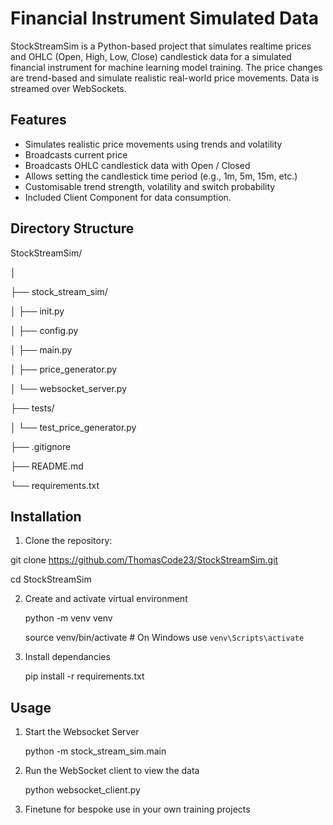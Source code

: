# Financial Instrument Simulated Data

StockStreamSim is a Python-based project that simulates realtime prices and OHLC (Open, High, Low, Close) candlestick data for a simulated financial instrument for machine learning model training. The price changes are trend-based and simulate realistic real-world price movements. Data is streamed over WebSockets. 

## Features

- Simulates realistic price movements using trends and volatility
- Broadcasts current price
- Broadcasts OHLC candlestick data with Open / Closed
- Allows setting the candlestick time period (e.g., 1m, 5m, 15m, etc.)
- Customisable trend strength, volatility and switch probability
- Included Client Component for data consumption.


## Directory Structure

StockStreamSim/

│

├── stock_stream_sim/

│ ├── init.py

│ ├── config.py

│ ├── main.py

│ ├── price_generator.py

│ └── websocket_server.py

├── tests/

│ └── test_price_generator.py

├── .gitignore

├── README.md

└── requirements.txt



## Installation

1. Clone the repository:

git clone https://github.com/ThomasCode23/StockStreamSim.git

cd StockStreamSim


2. Create and activate virtual environment

   python -m venv venv
   
   source venv/bin/activate  # On Windows use `venv\Scripts\activate`


3. Install dependancies

   pip install -r requirements.txt


## Usage

1. Start the Websocket Server

   python -m stock_stream_sim.main


2. Run the WebSocket client to view the data

   python websocket_client.py

3. Finetune for bespoke use in your own training projects
